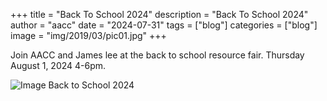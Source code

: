 +++
title = "Back To School 2024"
description = "Back To School 2024"
author = "aacc"
date = "2024-07-31"
tags = ["blog"]
categories = ["blog"]
image = "img/2019/03/pic01.jpg"
+++

Join AACC and James lee at the back to school resource fair. Thursday August 1, 2024 4-6pm.



![Image Back to School 2024](/img/backtoschool2024.jpg)

